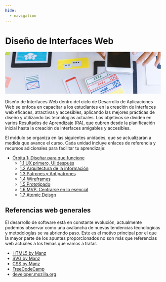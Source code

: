 ```yaml
---
hide:
  - navigation
---
```


# Diseño de Interfaces Web

![](assets/referencias.jpg)


Diseño de Interfaces Web dentro del ciclo de Desarrollo de Aplicaciones Web se enfoca en capacitar a los estudiantes en la creación de interfaces web eficaces, atractivas y accesibles, aplicando las mejores prácticas de diseño y utilizando las tecnologías actuales. Los objetivos se dividen en varios Resultados de Aprendizaje (RA), que cubren desde la planificación inicial hasta la creación de interfaces amigables y accesibles.

El módulo se organiza en las siguientes unidades, que se actualizarán a medida que avance el curso. Cada unidad incluye enlaces de referencia y recursos adicionales para facilitar tu aprendizaje:

* [Órbita 1: Diseñar para que funcione](orbita1.1-disenar-para-que-funcione.md)
  * [1.1 UX primero, UI después](orbita1.1-disenar-para-que-funcione.md)
  * [1.2 Arquitectura de la información](orbita1.2-arquitectura-de-la-informacion.md)
  * [1.3 Patrones y Antipatrones](orbita1.3-patrones-y-antipatrones.md)
  * [1.4 Wireframes](orbita1.4-wireframes.md)
  * [1.5 Prototipado](orbita1.5-prototipado.md)
  * [1.6 MVP: Centrarse en lo esencial](orbita1.6%20MVP%3A%20Centrarse%20en%20lo%20esencial.md)
  * [1.7 Atomic Deisgn](orbita1.7-componentes-reutilizables.md)


## Referencias web generales

El desarrollo de software está en constante evolución, actualmente podemos observar como una avalancha de nuevas tendencias tecnológicas y metodologías se va abriendo paso. Este es el motivo principal por el que la mayor parte de los apuntes proporcionados no son más que referencias web actuales a los temas que vamos a tratar.

* [HTML5 by Manz](https://lenguajehtml.com/html/)
* [SVG by Manz](https://lenguajehtml.com/svg/)
* [CSS by Manz](https://lenguajecss.com/css/)
* [FreeCodeCamp](https://www.freecodecamp.org/)
* [developer.mozilla.org](https://developer.mozilla.org/es/docs/Web/JavaScript)


